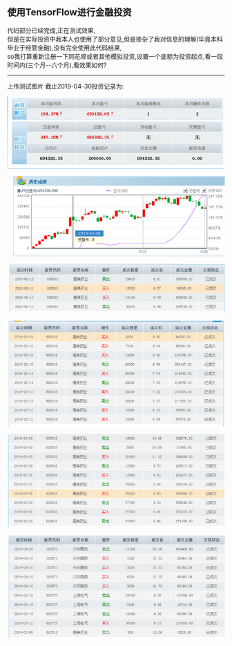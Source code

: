 ## 使用TensorFlow进行金融投资

代码部分已经完成,正在测试效果,  
但是在实际投资中我本人也使用了部分意见,但是掺杂了我对信息的理解(毕竟本科毕业于经管金融),没有完全使用此代码结果,  
so我打算重新注册一下同花顺或者其他模拟投资,设置一个底额为投资起点,看一段时间内(三个月--六个月),看效果如何?

-----
上传测试图片 截止2019-04-30投资记录为:  

![](../images/tfinvest1.png)  

![](../images/tfinvest2.png)  

![](../images/tfinvest3.png)  

![](../images/tfinvest4.png)    

![](../images/tfinvest5.png)  

![](../images/tfinvest6.png)  
